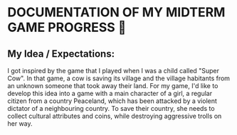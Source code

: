 # DOCUMENTATION OF MY MIDTERM GAME PROGRESS 📌

## My Idea / Expectations:
I got inspired by the game that I played when I was a child called "Super Cow". In that game, a cow is saving its village and the village habitants from an unknown
someone that took away their land. For my game, I'd like to develop this idea into a game with a main character of a girl, a regular citizen from a country Peaceland, which has been attacked by a violent dictator of a neighbouring country. To save their country, she needs to collect cultural attributes and coins, while destroying aggressive trolls on her way.
